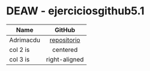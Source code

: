 # DEAW - ejerciciosgithub5.1 

| Name     |     GitHub    |
|----------|:-------------:|
| Adrimacdu| [repositorio](https://github.com/Adrimacdu/DEAW.git) |
| col 2 is |    centered   |
| col 3 is | right-aligned |
